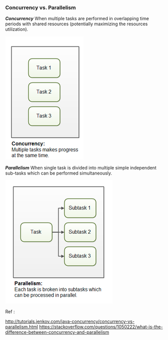 ### Concurrency vs. Parallelism


***Concurrency***
When multiple tasks are performed in overlapping time periods with shared resources (potentially maximizing the resources utilization).

![Concurrency](./images/concurrency.png)

***Parallelism***
When single task is divided into multiple simple independent sub-tasks which can be performed simultaneously.

![Parallelism](./images/parallelism.png)

Ref :

http://tutorials.jenkov.com/java-concurrency/concurrency-vs-parallelism.html
https://stackoverflow.com/questions/1050222/what-is-the-difference-between-concurrency-and-parallelism


